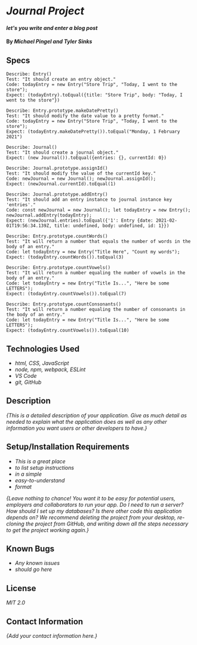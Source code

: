 # _Journal Project_

#### _let's you write and enter a blog post_

#### By _**Michael Pingel and Tyler Sinks**_

## Specs
```
Describe: Entry()
Test: "It should create an entry object."
Code: todayEntry = new Entry("Store Trip", "Today, I went to the store");
Expect: (todayEntry).toEqual({title: "Store Trip", body: "Today, I went to the store"})

Describe: Entry.prototype.makeDatePretty()
Test: "It should modify the date value to a pretty format."
Code: todayEntry = new Entry("Store Trip", "Today, I went to the store");
Expect: (todayEntry.makeDatePretty()).toEqual("Monday, 1 February 2021")

Describe: Journal()
Test: "It should create a journal object."
Expect: (new Journal()).toEqual({entries: {}, currentId: 0})

Describe: Journal.prototype.assignId()
Test: "It should modify the value of the currentId key."
Code: newJournal = new Journal(); newJournal.assignId();
Expect: (newJournal.currentId).toEqual(1)

Describe: Journal.prototype.addEntry()
Test: "It should add an entry instance to journal instance key 'entries'."
Code: const newJournal = new Journal(); let todayEntry = new Entry(); newJournal.addEntry(todayEntry);
Expect: (newJournal.entries).toEqual({'1': Entry {date: 2021-02-01T19:56:34.139Z, title: undefined, body: undefined, id: 1}})

Describe: Entry.prototype.countWords()
Test: "It will return a number that equals the number of words in the body of an entry."
Code: let todayEntry = new Entry("Title Here", "Count my words");
Expect: (todayEntry.countWords()).toEqual(3)

Describe: Entry.prototype.countVowels()
Test: "It will return a number equaling the number of vowels in the body of an entry."
Code: let todayEntry = new Entry("Title Is...", "Here be some LETTERS");
Expect: (todayEntry.countVowels()).toEqual(7)

Describe: Entry.prototype.countConsonants()
Test: "It will return a number equaling the number of consonants in the body of an entry."
Code: let todayEntry = new Entry("Title Is...", "Here be some LETTERS");
Expect: (todayEntry.countVowels()).toEqual(10)
```

## Technologies Used

* _html, CSS, JavaScript_
* _node, npm, webpack, ESLint_
* _VS Code_
* _git, GitHub_

## Description

_{This is a detailed description of your application. Give as much detail as needed to explain what the application does as well as any other information you want users or other developers to have.}_

## Setup/Installation Requirements

* _This is a great place_
* _to list setup instructions_
* _in a simple_
* _easy-to-understand_
* _format_

_{Leave nothing to chance! You want it to be easy for potential users, employers and collaborators to run your app. Do I need to run a server? How should I set up my databases? Is there other code this application depends on? We recommend deleting the project from your desktop, re-cloning the project from GitHub, and writing down all the steps necessary to get the project working again.}_

## Known Bugs

* _Any known issues_
* _should go here_

## License

_MIT 2.0_

## Contact Information

_{Add your contact information here.}_